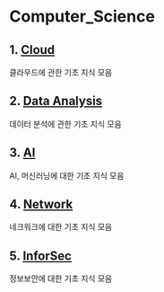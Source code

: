 # Computer_Science

## 1. [Cloud](./Cloud/README.md)
  클라우드에 관한 기초 지식 모음
  
## 2. [Data Analysis](./DataAnalysis/README.md)
  데이터 분석에 관한 기초 지식 모음
  
## 3. [AI](./AI/README.md)
  AI, 머신러닝에 대한 기초 지식 모음
  
## 4. [Network](./Network/README.md)
  네크워크에 대한 기초 지식 모음

## 5. [InforSec](./InforSec/README.md)
  정보보안에 대한 기초 지식 모음